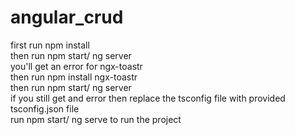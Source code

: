 # angular_crud

first run npm install <br />
then run npm start/ ng server <br />
you'll get an error for ngx-toastr <br />
then run npm install ngx-toastr <br />
then run npm start/ ng server <br />
if you still get and error then replace the tsconfig file with provided tsconfig.json file <br />
run npm start/ ng serve to run the project <br />

